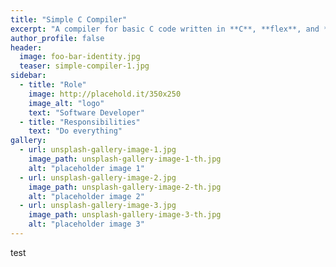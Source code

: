 ```yaml
---
title: "Simple C Compiler"
excerpt: "A compiler for basic C code written in **C**, **flex**, and **bison**. This compiler is capable of processing global variable declarations, function definitions and expression statements, and control statements."
author_profile: false
header:
  image: foo-bar-identity.jpg
  teaser: simple-compiler-1.jpg
sidebar:
  - title: "Role"
    image: http://placehold.it/350x250
    image_alt: "logo"
    text: "Software Developer"
  - title: "Responsibilities"
    text: "Do everything"
gallery:
  - url: unsplash-gallery-image-1.jpg
    image_path: unsplash-gallery-image-1-th.jpg
    alt: "placeholder image 1"
  - url: unsplash-gallery-image-2.jpg
    image_path: unsplash-gallery-image-2-th.jpg
    alt: "placeholder image 2"
  - url: unsplash-gallery-image-3.jpg
    image_path: unsplash-gallery-image-3-th.jpg
    alt: "placeholder image 3"
---
```


test

